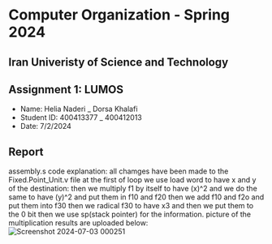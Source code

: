 Computer Organization - Spring 2024
==============================================================
## Iran Univeristy of Science and Technology
## Assignment 1: LUMOS 
- Name: Helia Naderi _ Dorsa Khalafi 
- Student ID: 400413377 _ 400412013
- Date: 7/2/2024

## Report
assembly.s code explanation:
all chamges have been made to the Fixed.Point_Unit.v file 
at the first of loop we use load word to have x and y of the destination:
then we multiply f1 by itself to have (x)^2 and we do the same to have (y)^2 and put them in f10 and f20
then we add f10 and f2o and put them into f30
then we radical f30 to have x3 and then we put them to the 0 bit
then we use sp(stack pointer) for the information.
picture of the multiplication results are uploaded below: 
![Screenshot 2024-07-03 000251](https://github.com/HlitheCoder/LUMOS/assets/141433454/4bcae8a6-ad16-47a5-9c38-2eb2bccf1893)
